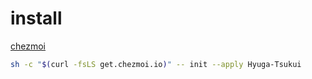 # install

[chezmoi](https://www.chezmoi.io/)

```sh
sh -c "$(curl -fsLS get.chezmoi.io)" -- init --apply Hyuga-Tsukui
```


